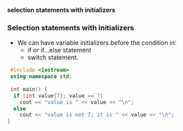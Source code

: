 **selection statements with initializers**

### Selection statements with initializers
- We can have variable initializers before the condition in:
  - if or if…else statement 
  - switch statement.
```cpp
 #include <iostream>
 using namespace std;
 
 int main() {
  if (int value{7}; value == 7) 
    cout << "value is " << value << "\n";
  else
    cout << "value is not 7; it is " << value << "\n";
}
```
